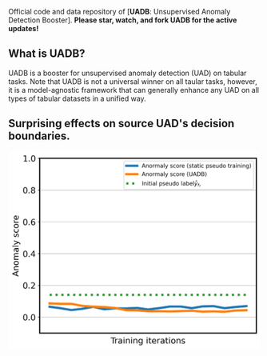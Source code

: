 Official code and data repository of [**UADB**: Unsupervised Anomaly Detection Booster].
__Please star, watch, and fork UADB for the active updates!__

## What is UADB?
UADB is a booster for unsupervised anomaly detection (UAD) on tabular tasks.
Note that UADB is not a universal winner on all taular tasks, however, it is a model-agnostic framework that can generally enhance any UAD on all types of tabular datasets in a unified way.

## Surprising effects on source UAD's decision boundaries.
![image](figures/00case.png)
